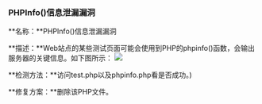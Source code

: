 ### PHPInfo()信息泄漏漏洞

**名称：**PHPInfo()信息泄漏漏洞

**描述：**Web站点的某些测试页面可能会使用到PHP的phpinfo()函数，会输出服务器的关键信息。如下图所示：
![](http://qzonestyle.gtimg.cn/qzone/vas/opensns/res/img/sec_hole_13.png)

**检测方法：**访问test.php以及phpinfo.php看是否成功。)

**修复方案：**删除该PHP文件。
